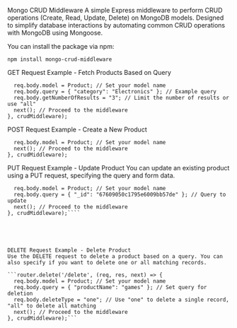 Mongo CRUD Middleware
A simple Express middleware to perform CRUD operations (Create, Read, Update, Delete) on MongoDB models. Designed to simplify database interactions by automating common CRUD operations with MongoDB using Mongoose.

You can install the package via npm:

`npm install mongo-crud-middleware`

GET Request Example - Fetch Products Based on Query

```router.get('/get', (req, res, next) => {
  req.body.model = Product; // Set your model name
  req.body.query = { "category": "Electronics" }; // Example query
  req.body.getNumberOfResults = "3"; // Limit the number of results or use "all"
  next(); // Proceed to the middleware
}, crudMiddleware);
```





POST Request Example - Create a New Product

```router.post('/create', (req, res, next) => {
  req.body.model = Product; // Set your model name
  next(); // Proceed to the middleware
}, crudMiddleware);
```




PUT Request Example - Update Product
You can update an existing product using a PUT request, specifying the query and form data.

```router.put('/update', (req, res, next) => {
  req.body.model = Product; // Set your model name
  req.body.query = { "_id": "67609050c1795e6009bb57de" }; // Query to update
  next(); // Proceed to the middleware
}, crudMiddleware);````





DELETE Request Example - Delete Product
Use the DELETE request to delete a product based on a query. You can also specify if you want to delete one or all matching records.

```router.delete('/delete', (req, res, next) => {
  req.body.model = Product; // Set your model name
  req.body.query = { "productName": "games" }; // Set query for deletion
  req.body.deleteType = "one"; // Use "one" to delete a single record, "all" to delete all matching
  next(); // Proceed to the middleware
}, crudMiddleware);```











